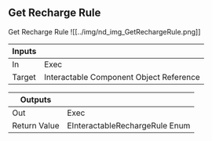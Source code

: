## Get Recharge Rule
Get Recharge Rule
![[../img/nd_img_GetRechargeRule.png]]

|Inputs||
|--|--|
| In | Exec |
| Target | Interactable Component Object Reference |

|Outputs||
|--|--|
| Out | Exec |
| Return Value | EInteractableRechargeRule Enum |
